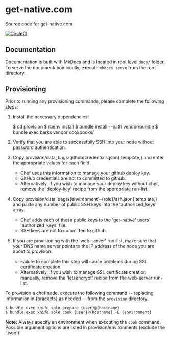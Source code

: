 # get-native.com

Source code for get-native.com

[![CircleCI](https://circleci.com/gh/hank-ehly/get-native.com.svg?style=svg&circle-token=c8cd7dd33921404431af97d9c9fab8c3714ec4fc)](https://circleci.com/gh/hank-ehly/get-native.com)

## Documentation

Documentation is built with MkDocs and is located in root level `docs/` folder.
To serve the documentation locally, execute `mkdocs serve` from the root directory.

## Provisioning

Prior to running any provisioning commands, please complete the following steps:

1. Install the necessary dependencies:
    
    
    $ cd provision
    $ rbenv install
    $ bundle install --path vendor/bundle
    $ bundle exec berks vendor cookbooks/

2. Verify that you are able to successfully SSH into your node without password authentication.
3. Copy provision/data_bags/github/credentials.json{.template,} and enter the appropriate values for each field.
    - Chef uses this information to manage your github deploy key.
    - GitHub credentials are not to committed to github.
    - Alternatively, if you wish to manage your deploy key without chef, remove the 'deploy-key' recipe from the appropriate run-list.
4. Copy provision/data_bags/{environment}-{role}/ssh.json{.template,} and paste any number of public SSH keys into the 'authorized_keys' array.
    - Chef adds each of these public keys to the 'get-native' users' 'authorized_keys' file.
    - SSH keys are not to committed to github.
5. If you are provisioning with the 'web-server' run-list, make sure that your DNS name server points to the IP address of the node you are about to provision.
    - Failure to complete this step will cause problems during SSL certificate creation.
    - Alternatively, if you wish to manage SSL certificate creation manually, remove the 'letsencrypt' recipe from the web-server run-list.
    
To provision a chef node, execute the following command -- replacing information in {brackets} as needed -- from the `provision` directory.

    $ bundle exec knife solo prepare {user}@{hostname}
    $ bundle exec knife solo cook {user}@{hostname} -E {environment}

**Note:** Always specify an environment when executing the `cook` command. Possible argument options are listed in provision/environments (exclude the '.json')
